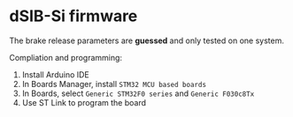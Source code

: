 # dSIB-Si firmware

The brake release parameters are **guessed** and only tested on one system.

Compliation and programming: 

1. Install Arduino IDE
2. In Boards Manager, install `STM32 MCU based boards`
3. In Boards, select `Generic STM32F0 series` and `Generic F030c8Tx`
4. Use ST Link to program the board
